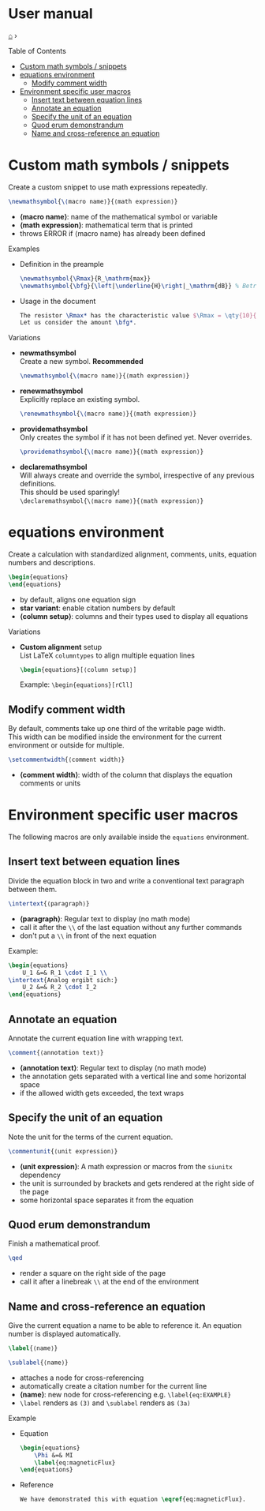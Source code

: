 <h1> User manual </h1>

[⌂](README.md) ›

Table of Contents
- [Custom math symbols / snippets](#custom-math-symbols--snippets)
- [equations environment](#equations-environment)
  - [Modify comment width](#modify-comment-width)
- [Environment specific user macros](#environment-specific-user-macros)
  - [Insert text between equation lines](#insert-text-between-equation-lines)
  - [Annotate an equation](#annotate-an-equation)
  - [Specify the unit of an equation](#specify-the-unit-of-an-equation)
  - [Quod erum demonstrandum](#quod-erum-demonstrandum)
  - [Name and cross-reference an equation](#name-and-cross-reference-an-equation)

# Custom math symbols / snippets
Create a custom snippet to use math expressions repeatedly.
```latex
\newmathsymbol{\⟨macro name⟩}{⟨math expression⟩}
```
- **⟨macro name⟩**: name of the mathematical symbol or variable
- **⟨math expression⟩**: mathematical term that is printed
- throws ERROR if ⟨macro name⟩ has already been defined

Examples
- Definition in the preample
    ```latex
    \newmathsymbol{\Rmax}{R_\mathrm{max}}
    \newmathsymbol{\bfg}{\left|\underline{H}\right|_\mathrm{dB}} % Betragsfrequenzgang
    ```
- Usage in the document
    ```latex
    The resistor \Rmax* has the characteristic value $\Rmax = \qty{10}{\kilo\ohm}$.
    Let us consider the amount \bfg*.
    ```

Variations
- **newmathsymbol**  
    Create a new symbol. **Recommended**
    ```latex
    \newmathsymbol{\⟨macro name⟩}{⟨math expression⟩}
    ```
- **renewmathsymbol**  
    Explicitly replace an existing symbol.
    ```latex
    \renewmathsymbol{\⟨macro name⟩}{⟨math expression⟩}
    ```
- **providemathsymbol**  
    Only creates the symbol if it has not been defined yet. Never overrides.
    ```latex
    \providemathsymbol{\⟨macro name⟩}{⟨math expression⟩}
    ```
- **declaremathsymbol**  
    Will always create and override the symbol, irrespective of any previous definitions.  
    This should be used sparingly!  
    `\declaremathsymbol{\⟨macro name⟩}{⟨math expression⟩}`  

# equations environment
Create a calculation with standardized alignment, comments, units, equation numbers and descriptions.
```latex
\begin{equations}
\end{equations}
``` 
- by default, aligns one equation sign
- **star variant**: enable citation numbers by default
- **⟨column setup⟩**: columns and their types used to display all equations

Variations 
- **Custom alignment** setup  
    List LaTeX `columntypes` to align multiple equation lines
    ```latex
    \begin{equations}[⟨column setup⟩]
    ```
    Example: `\begin{equations}[rCll]`

## Modify comment width
By default, comments take up one third of the writable page width.  
This width can be modified inside the environment for the current environment or outside for multiple.
```latex
\setcommentwidth{⟨comment width⟩}
```
- **⟨comment width⟩**: width of the column that displays the equation comments or units

# Environment specific user macros
The following macros are only available inside the `equations` environment.

## Insert text between equation lines
Divide the equation block in two and write a conventional text paragraph between them.
```latex
\intertext{⟨paragraph⟩}
```
- **⟨paragraph⟩**: Regular text to display (no math mode)
- call it after the `\\` of the last equation without any further commands
- don't put a `\\` in front of the next equation

Example:

```latex
\begin{equations}
    U_1 &=& R_1 \cdot I_1 \\
\intertext{Analog ergibt sich:}
    U_2 &=& R_2 \cdot I_2 
\end{equations}
```

## Annotate an equation
Annotate the current equation line with wrapping text.
```latex
\comment{⟨annotation text⟩}
```
- **⟨annotation text⟩**: Regular text to display (no math mode)
- the annotation gets separated with a vertical line and some horizontal space
- if the allowed width gets exceeded, the text wraps

## Specify the unit of an equation
Note the unit for the terms of the current equation.
```latex
\commentunit{⟨unit expression⟩}
```
- **⟨unit expression⟩**: A math expression or macros from the `siunitx` dependency
- the unit is surrounded by brackets and gets rendered at the right side of the page
- some horizontal space separates it from the equation

## Quod erum demonstrandum
Finish a mathematical proof.
```latex
\qed
```
- render a square on the right side of the page
- call it after a linebreak `\\` at the end of the environment

## Name and cross-reference an equation
Give the current equation a name to be able to reference it. An equation number is displayed automatically.
```latex
\label{⟨name⟩}
```
```latex
\sublabel{⟨name⟩}
```
- attaches a node for cross-referencing
- automatically create a citation number for the current line
- **⟨name⟩**: new node for cross-referencing e.g. `\label{eq:EXAMPLE}`
- `\label` renders as `(3)` and `\sublabel` renders as `(3a)`

Example

- Equation
    ```latex
    \begin{equations}
        \Phi &=& MI
        \label{eq:magneticFlux}
    \end{equations}
    ```
- Reference
    ```latex
    We have demonstrated this with equation \eqref{eq:magneticFlux}.
    ```